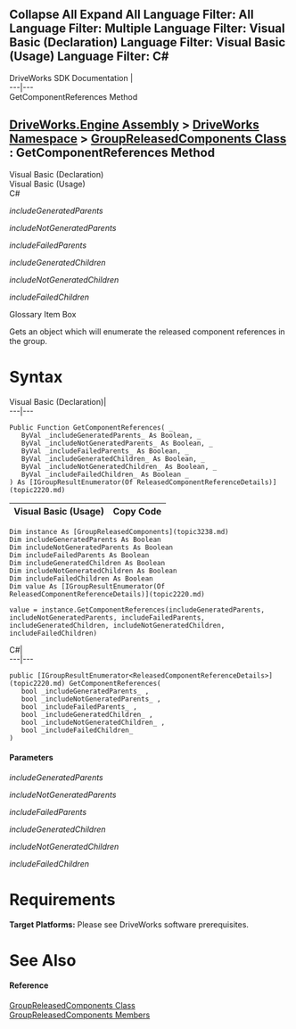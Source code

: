 Collapse All Expand All Language Filter: All  Language Filter: Multiple  Language Filter: Visual Basic (Declaration) Language Filter: Visual Basic (Usage) Language Filter: C#  
---  
DriveWorks SDK Documentation  |   
---|---  
GetComponentReferences Method   
  
[DriveWorks.Engine Assembly](topic2156.md) > [DriveWorks Namespace](topic2159.md) > [GroupReleasedComponents Class](topic3238.md) : GetComponentReferences Method  
---  
  
Visual Basic (Declaration)    
Visual Basic (Usage)    
C# 

_includeGeneratedParents_
    

_includeNotGeneratedParents_
    

_includeFailedParents_
    

_includeGeneratedChildren_
    

_includeNotGeneratedChildren_
    

_includeFailedChildren_
    

Glossary Item Box

Gets an object which will enumerate the released component references in the group. 

# Syntax

Visual Basic (Declaration)|   
---|---  
      
    
    Public Function GetComponentReferences( _
       ByVal _includeGeneratedParents_ As Boolean, _
       ByVal _includeNotGeneratedParents_ As Boolean, _
       ByVal _includeFailedParents_ As Boolean, _
       ByVal _includeGeneratedChildren_ As Boolean, _
       ByVal _includeNotGeneratedChildren_ As Boolean, _
       ByVal _includeFailedChildren_ As Boolean _
    ) As [IGroupResultEnumerator(Of ReleasedComponentReferenceDetails)](topic2220.md)  
  
Visual Basic (Usage)| Copy Code  
---|---  
      
    
    Dim instance As [GroupReleasedComponents](topic3238.md)
    Dim includeGeneratedParents As Boolean
    Dim includeNotGeneratedParents As Boolean
    Dim includeFailedParents As Boolean
    Dim includeGeneratedChildren As Boolean
    Dim includeNotGeneratedChildren As Boolean
    Dim includeFailedChildren As Boolean
    Dim value As [IGroupResultEnumerator(Of ReleasedComponentReferenceDetails)](topic2220.md)
     
    value = instance.GetComponentReferences(includeGeneratedParents, includeNotGeneratedParents, includeFailedParents, includeGeneratedChildren, includeNotGeneratedChildren, includeFailedChildren)  
  
C#|   
---|---  
      
    
    public [IGroupResultEnumerator<ReleasedComponentReferenceDetails>](topic2220.md) GetComponentReferences( 
       bool _includeGeneratedParents_ ,
       bool _includeNotGeneratedParents_ ,
       bool _includeFailedParents_ ,
       bool _includeGeneratedChildren_ ,
       bool _includeNotGeneratedChildren_ ,
       bool _includeFailedChildren_
    )  
  
#### Parameters

 _includeGeneratedParents_
    
_includeNotGeneratedParents_
    
_includeFailedParents_
    
_includeGeneratedChildren_
    
_includeNotGeneratedChildren_
    
_includeFailedChildren_
    

# Requirements

**Target Platforms:** Please see DriveWorks software prerequisites.

# See Also

#### Reference

[GroupReleasedComponents Class](topic3238.md)   
[GroupReleasedComponents Members](topic3239.md)


